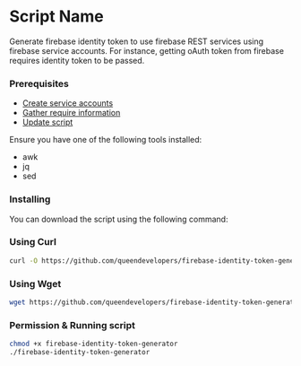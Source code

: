 # Script Name

Generate firebase identity token to use firebase REST services using firebase service accounts. For instance, getting oAuth token from firebase requires identity token to be passed.

### Prerequisites

- [Create service accounts](https://console.cloud.google.com/projectselector2/iam-admin/serviceaccounts)
- [Gather require information](https://developers.google.com/identity/protocols/oauth2/service-account#httprest)
- [Update script](https://github.com/queendevelopers/firebase-identity-token-generator/blob/master/firebase-identity-token-generator)

Ensure you have one of the following tools installed:

- awk
- jq
- sed


### Installing

You can download the script using the following command:

### Using Curl
```bash
curl -O https://github.com/queendevelopers/firebase-identity-token-generator/blob/master/firebase-identity-token-generator
```

### Using Wget
```bash
wget https://github.com/queendevelopers/firebase-identity-token-generator/blob/master/firebase-identity-token-generator
```

### Permission & Running script
```bash
chmod +x firebase-identity-token-generator
./firebase-identity-token-generator
```

